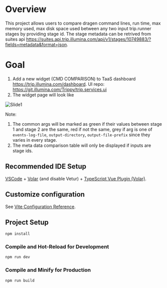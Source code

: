 # Overview
This project allows users to compare dragen command lines, run time, max memory used, max disk space used between any two input trip.runner stages by providing stage id. The stage metadata can be retrived from suites api <https://suites.api.trip.illumina.com/api/v1/stages/10749883/?fields=metadata&format=json>.

# Goal
1. Add a new widget (CMD COMPARISON) to TaaS dashboard <https://trip.illumina.com/dashboard>. UI repo: <https://git.illumina.com/Trippy/trip.services.ui>
2. The widget page will look like
   
![Slide1](https://github.com/yduan004/cmd_parser/assets/22733883/d26a9b9a-e9a3-45d9-a5ca-6cc623917056)

Note: 
1. The common args will be marked as green if their values between stage 1 and stage 2 are the same, red if not the same, grey if arg is one of `events-log-file`, `output-directory`, `output-file-prefix` since they varies in every stage.
2. The meta data comparison table will only be displayed if inputs are stage ids.

## Recommended IDE Setup

[VSCode](https://code.visualstudio.com/) + [Volar](https://marketplace.visualstudio.com/items?itemName=Vue.volar) (and disable Vetur) + [TypeScript Vue Plugin (Volar)](https://marketplace.visualstudio.com/items?itemName=Vue.vscode-typescript-vue-plugin).

## Customize configuration

See [Vite Configuration Reference](https://vitejs.dev/config/).

## Project Setup

```sh
npm install
```

### Compile and Hot-Reload for Development

```sh
npm run dev
```

### Compile and Minify for Production

```sh
npm run build
```
